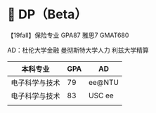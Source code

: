 # 🔨 DP（Beta）

【19fall】保险专业 GPA87 雅思7 GMAT680

AD：杜伦大学金融 曼彻斯特大学人力 利兹大学精算

| 本科专业    | GPA | AD     |
| ------- | --- | ------ |
| 电子科学与技术 | 79  | ee@NTU |
| 电子科学与技术 | 83  | USC ee |
|         |     |        |

